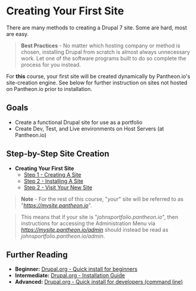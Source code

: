 # Creating Your First Site

There are many methods to creating a Drupal 7 site. Some are hard, most are easy.

> **Best Practices** - No matter which hosting company or method is chosen, installing Drupal from scratch is almost always unnecessary work. Let one of the software programs built to do so complete the process for you instead.

For **this** course, your first site will be created dynamically by Pantheon.io's site-creation engine. See below for further instruction on sites not hosted on Pantheon.io prior to installation.

## Goals

* Create a functional Drupal site for use as a portfolio
* Create Dev, Test, and Live environments on Host Servers (at Pantheon.io)

## Step-by-Step Site Creation
* **Creating Your First Site**
    * [Step 1 - Creating A Site](../manuscript/unit-1-preparing-your-development-environment/creating-a-site/creating-a-site_1.md "Step 1 - Creating A Site")
    * [Step 2 - Installing A Site](../manuscript/unit-1-preparing-your-development-environment/creating-a-site/creating-a-site_1.md "Step 2 - Installing A Site")
    * [Step 2 - Visit Your New Site](../manuscript/unit-1-preparing-your-development-environment/creating-a-site/creating-a-site_1.md "Step 3 - Visit Your New Site")

> **Note** - For the rest of this course, "*your*" site will be referred to as "*https://mysite.pantheon.io*".

> This means that if your site is "*johnsportfolio.pantheon.io*", then instructions for accessing the Administration Menu via *https://mysite.pantheon.io/admin* should instead be read as *johnsportfolio.pantheon.io/admin*.

## Further Reading
* **Beginner:** [Drupal.org - Quick install for beginners](https://www.drupal.org/documentation/install/beginners "Drupal.org - Quick install for beginners")
* **Intermediate:** [Drupal.org - Installation Guide](https://www.drupal.org/documentation/install "Drupal.org - Installation Guide")
* **Advanced:** [Drupal.org - Quick install for developers (command line)](https://www.drupal.org/documentation/install/developers "Drupal.org - Quick install for developers (command line)")
